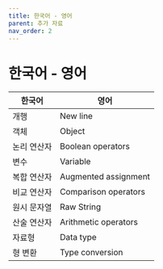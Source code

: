 ```yaml
---
title: 한국어 - 영어
parent: 추가 자료
nav_order: 2
---
```


# 한국어 - 영어

| **한국어** | **영어**              |
|---------|---------------------|
| 개행      | New line            |
| 객체      | Object              |
| 논리 연산자  | Boolean operators   |
| 변수      | Variable            |
| 복합 연산자  | Augmented assignment |
| 비교 연산자  | Comparison operators |
| 원시 문자열  | Raw String          |
| 산술 연산자  | Arithmetic operators |
| 자료형     | Data type           |
| 형 변환    | Type conversion     |